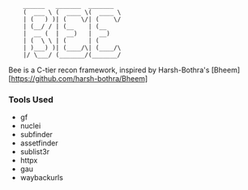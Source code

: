 
```
	______   _______  _______  
	(  ___ \ (  ____ \(  ____ \       
	| (   ) )| (    \/| (    \/
	| (__/ / | (__    | (__    
	|  __ (  |  __)   |  __)   
	| (  \ \ | (      | (         
	| )___) )| (____/\| (____/\ 
	|/ \___/ (_______/(_______/ 
```

Bee is a C-tier recon framework, inspired by Harsh-Bothra's [Bheem][https://github.com/harsh-bothra/Bheem]

### Tools Used
  * gf
  * nuclei
  * subfinder
  * assetfinder
  * sublist3r
  * httpx
  * gau
  * waybackurls



